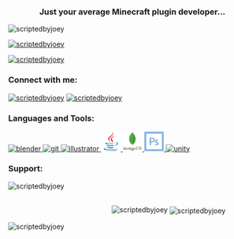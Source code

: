 <h3 align="center">Just your average Minecraft plugin developer...</h3>

<p align="left"> <img src="https://komarev.com/ghpvc/?username=scriptedbyjoey&label=Profile%20views&color=0e75b6&style=flat" alt="scriptedbyjoey" /> </p>

<p align="left"> <a href="https://github.com/ryo-ma/github-profile-trophy"><img src="https://github-profile-trophy.vercel.app/?username=scriptedbyjoey" alt="scriptedbyjoey" /></a> </p>

<p align="left"> <a href="https://twitter.com/scriptedbyjoey" target="blank"><img src="https://img.shields.io/twitter/follow/scriptedbyjoey?logo=twitter&style=for-the-badge" alt="scriptedbyjoey" /></a> </p>

<h3 align="left">Connect with me:</h3>
<p align="left">
<a href="https://twitter.com/scriptedbyjoey" target="blank"><img align="center" src="https://raw.githubusercontent.com/rahuldkjain/github-profile-readme-generator/master/src/images/icons/Social/twitter.svg" alt="scriptedbyjoey" height="30" width="40" /></a>
<a href="https://www.youtube.com/c/scriptedbyjoey" target="blank"><img align="center" src="https://raw.githubusercontent.com/rahuldkjain/github-profile-readme-generator/master/src/images/icons/Social/youtube.svg" alt="scriptedbyjoey" height="30" width="40" /></a>
</p>

<h3 align="left">Languages and Tools:</h3>
<p align="left"> <a href="https://www.blender.org/" target="_blank" rel="noreferrer"> <img src="https://download.blender.org/branding/community/blender_community_badge_white.svg" alt="blender" width="40" height="40"/> </a> <a href="https://git-scm.com/" target="_blank" rel="noreferrer"> <img src="https://www.vectorlogo.zone/logos/git-scm/git-scm-icon.svg" alt="git" width="40" height="40"/> </a> <a href="https://www.adobe.com/in/products/illustrator.html" target="_blank" rel="noreferrer"> <img src="https://www.vectorlogo.zone/logos/adobe_illustrator/adobe_illustrator-icon.svg" alt="illustrator" width="40" height="40"/> </a> <a href="https://www.java.com" target="_blank" rel="noreferrer"> <img src="https://raw.githubusercontent.com/devicons/devicon/master/icons/java/java-original.svg" alt="java" width="40" height="40"/> </a> <a href="https://www.mongodb.com/" target="_blank" rel="noreferrer"> <img src="https://raw.githubusercontent.com/devicons/devicon/master/icons/mongodb/mongodb-original-wordmark.svg" alt="mongodb" width="40" height="40"/> </a> <a href="https://www.photoshop.com/en" target="_blank" rel="noreferrer"> <img src="https://raw.githubusercontent.com/devicons/devicon/master/icons/photoshop/photoshop-line.svg" alt="photoshop" width="40" height="40"/> </a> <a href="https://unity.com/" target="_blank" rel="noreferrer"> <img src="https://www.vectorlogo.zone/logos/unity3d/unity3d-icon.svg" alt="unity" width="40" height="40"/> </a> </p>

<h3 align="left">Support:</h3>
<p><a href="https://www.buymeacoffee.com/scriptedbyjoey"> <img align="left" src="https://cdn.buymeacoffee.com/buttons/v2/default-yellow.png" height="50" width="210" alt="scriptedbyjoey" /></a></p><br><br>

<p><img align="left" src="https://github-readme-stats.vercel.app/api/top-langs?username=scriptedbyjoey&show_icons=true&locale=en&layout=compact" alt="scriptedbyjoey" /></p>

<p>&nbsp;<img align="center" src="https://github-readme-stats.vercel.app/api?username=scriptedbyjoey&show_icons=true&locale=en" alt="scriptedbyjoey" /></p>

<p><img align="center" src="https://github-readme-streak-stats.herokuapp.com/?user=scriptedbyjoey&" alt="scriptedbyjoey" /></p>
